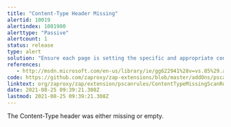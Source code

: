 ```yaml
---
title: "Content-Type Header Missing"
alertid: 10019
alertindex: 1001900
alerttype: "Passive"
alertcount: 1
status: release
type: alert
solution: "Ensure each page is setting the specific and appropriate content-type value for the content being delivered."
references:
   - http://msdn.microsoft.com/en-us/library/ie/gg622941%28v=vs.85%29.aspx
code: https://github.com/zaproxy/zap-extensions/blob/master/addOns/pscanrules/src/main/java/org/zaproxy/zap/extension/pscanrules/ContentTypeMissingScanRule.java
linktext: org/zaproxy/zap/extension/pscanrules/ContentTypeMissingScanRule.java
date: 2021-08-25 09:39:21.308Z
lastmod: 2021-08-25 09:39:21.308Z
---
```

The Content-Type header was either missing or empty.
